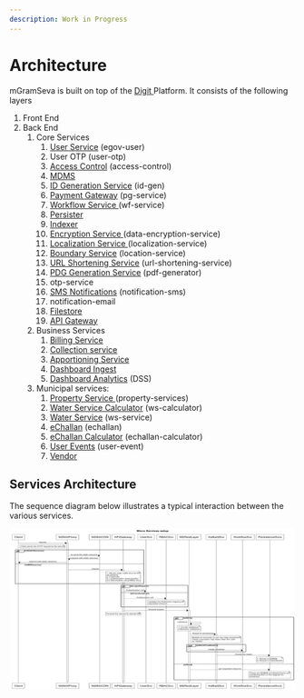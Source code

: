 ```yaml
---
description: Work in Progress
---
```


# Architecture

mGramSeva is built on top of the [Digit ](https://docs.digit.org/)Platform. It consists of the following layers

1. Front End
2. Back End
   1. Core Services
      1. [User Service](https://docs.digit.org/configuration/configure-digit/services-overview/core-services/user-services) \(egov-user\)
      2. User OTP \(user-otp\)
      3. [Access Control](https://docs.digit.org/configuration/configure-digit/services-overview/core-services/access-control-services) \(access-control\)
      4. [MDMS](https://docs.digit.org/configuration/configure-digit/services-overview/core-services/mdms-services)
      5. [ID Generation Service](https://digit-discuss.atlassian.net/wiki/spaces/EPE/pages/37060616/ID-Generation-Service) \(id-gen\)
      6. [Payment Gateway](https://docs.digit.org/configuration/configure-digit/services-overview/core-services/payment-gateway-services) \(pg-service\)
      7. [Workflow Service ](https://docs.digit.org/configuration/configure-digit/services-overview/core-services/workflow-services)\(wf-service\)
      8. [Persister](https://digit-discuss.atlassian.net/wiki/spaces/EPE/pages/37322761/Persister-Service)
      9. [Indexer](https://docs.digit.org/configuration/configure-digit/services-overview/core-services/indexer-service)
      10. [Encryption Service ](https://digit-discuss.atlassian.net/wiki/spaces/EPE/pages/5832708/Encryption+Service)\(data-encryption-service\)
      11. [Localization Service ](https://digit-discuss.atlassian.net/wiki/spaces/EPE/pages/336920792/eGov-Localisation)\(localization-service\)
      12. [Boundary Service](https://docs.digit.org/configuration/configure-digit/services-overview/core-services/location-services) \(location-service\)
      13. [URL Shortening Service](https://docs.digit.org/configuration/configure-digit/services-overview/core-services/url-shortening-service) \(url-shortening-service\)
      14. [PDG Generation Service](https://docs.digit.org/configuration/configure-digit/services-overview/core-services/pdf-generation-services) \(pdf-generator\)
      15. otp-service
      16. [SMS Notifications](https://digit-discuss.atlassian.net/wiki/spaces/EPE/pages/224919569/egov-notification-sms) \(notification-sms\)
      17. notification-email
      18. [Filestore](https://digit-discuss.atlassian.net/wiki/spaces/EPE/pages/37060620/File-Store-Service)
      19. [API Gateway](https://digit-discuss.atlassian.net/wiki/spaces/EPE/pages/36700192/API-Gateway)
   2. Business Services
      1. [Billing Service](https://docs.digit.org/configuration/configure-digit/services-overview/business-services/billing-service)
      2. [Collection service](https://docs.digit.org/configuration/configure-digit/services-overview/business-services/collection-service/collection-service-v2)
      3. [Apportioning Service](https://docs.digit.org/configuration/configure-digit/services-overview/business-services/appropriation-service)
      4. [Dashboard Ingest](https://docs.digit.org/configuration/configure-digit/services-overview/business-services/dss-technical-documentation)
      5. [Dashboard Analytics](https://docs.digit.org/configuration/configure-digit/services-overview/business-services/dashboard-analytics-backend) \(DSS\)
   3. Municipal services:
      1. [Property Service ](https://docs.digit.org/product/modules/property-tax/property-tax-service)\(property-services\)
      2. [Water Service Calculator](https://docs.digit.org/product/modules/water-and-sewerage/water-services/water-calculator-service) \(ws-calculator\)
      3. [Water Service](https://docs.digit.org/product/modules/water-and-sewerage/water-services) \(ws-service\)
      4. [eChallan](https://docs.digit.org/product/modules/e-challan-service) \(echallan\)
      5. [eChallan Calculator](https://docs.digit.org/product/modules/e-challan-service/echallan-calculator-services) \(echallan-calculator\)
      6. [User Events](https://digit-discuss.atlassian.net/wiki/spaces/EPE/pages/231407688/egov-user-events) \(user-event\)
      7. [Vendor](https://docs.digit.org/product/modules/faecal-sludge-management-fsm/fsm-service-configuration/fsm-vendor-registry-v1.0)

## Services Architecture

The sequence diagram below illustrates a typical interaction between the various services.

![](../../.gitbook/assets/image%20%2855%29.png)




